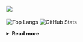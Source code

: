 ![](https://komarev.com/ghpvc/?username=chck&color=blueviolet)

<p align="left"> 
  <img alt="Top Langs" align="center" height="150" src="https://github-readme-stats-nine-umber-51.vercel.app/api/top-langs/?username=chck&layout=compact&count_private=true&show_icons=true&show_icons=true&theme=buefy" />
  <img alt="GitHub Stats" align="center" height="150" src="https://github-readme-stats-nine-umber-51.vercel.app/api?username=chck&count_private=true&show_icons=true&show_icons=true&theme=buefy" />
</p>

<details>
  <summary><b>Read more</b></summary>
  <br>

  <!--START_SECTION:waka-->
**🐱 My GitHub Data** 

> 📦 74.8 kB Used in GitHub's Storage 
 > 
> 🏆 781 Contributions in the Year 2023
 > 
> 💼 Opted to Hire
 > 
> 📜 134 Public Repositories 
 > 
> 🔑 19 Private Repositories 
 > 
**I'm a Night 🦉** 

```text
🌞 Morning                1299 commits        ████░░░░░░░░░░░░░░░░░░░░░   15.91 % 
🌆 Daytime                2096 commits        ██████░░░░░░░░░░░░░░░░░░░   25.66 % 
🌃 Evening                2244 commits        ███████░░░░░░░░░░░░░░░░░░   27.48 % 
🌙 Night                  2528 commits        ████████░░░░░░░░░░░░░░░░░   30.95 % 
```
📅 **I'm Most Productive on Monday** 

```text
Monday                   1802 commits        ██████░░░░░░░░░░░░░░░░░░░   22.06 % 
Tuesday                  1685 commits        █████░░░░░░░░░░░░░░░░░░░░   20.63 % 
Wednesday                1186 commits        ████░░░░░░░░░░░░░░░░░░░░░   14.52 % 
Thursday                 1488 commits        █████░░░░░░░░░░░░░░░░░░░░   18.22 % 
Friday                   812 commits         ██░░░░░░░░░░░░░░░░░░░░░░░   09.94 % 
Saturday                 408 commits         █░░░░░░░░░░░░░░░░░░░░░░░░   05.00 % 
Sunday                   786 commits         ██░░░░░░░░░░░░░░░░░░░░░░░   09.62 % 
```


📊 **This Week I Spent My Time On** 

```text
💬 Programming Languages: 
Other                    45 hrs 4 mins       ███████████████████████░░   92.25 % 
Markdown                 2 hrs 47 mins       █░░░░░░░░░░░░░░░░░░░░░░░░   05.71 % 
Terraform                27 mins             ░░░░░░░░░░░░░░░░░░░░░░░░░   00.94 % 
Rust                     17 mins             ░░░░░░░░░░░░░░░░░░░░░░░░░   00.59 % 
JSON                     6 mins              ░░░░░░░░░░░░░░░░░░░░░░░░░   00.23 % 

🔥 Editors: 
Chrome                   45 hrs 4 mins       ███████████████████████░░   92.25 % 
Obsidian                 2 hrs 35 mins       █░░░░░░░░░░░░░░░░░░░░░░░░   05.32 % 
VS Code                  28 mins             ░░░░░░░░░░░░░░░░░░░░░░░░░   00.99 % 
RustRover                22 mins             ░░░░░░░░░░░░░░░░░░░░░░░░░   00.75 % 
Neovim                   20 mins             ░░░░░░░░░░░░░░░░░░░░░░░░░   00.69 % 
```

**I Mostly Code in Python** 

```text
Python                   41 repos            ████████░░░░░░░░░░░░░░░░░   32.80 % 
Jupyter Notebook         20 repos            ████░░░░░░░░░░░░░░░░░░░░░   16.00 % 
Rust                     7 repos             █░░░░░░░░░░░░░░░░░░░░░░░░   05.60 % 
Shell                    3 repos             █░░░░░░░░░░░░░░░░░░░░░░░░   02.40 % 
Astro                    1 repo              ░░░░░░░░░░░░░░░░░░░░░░░░░   00.80 % 
```



**Timeline**

![Lines of Code chart](https://raw.githubusercontent.com/chck/chck/main/assets/bar_graph.png)


 Last Updated on 2023-10-06 01:22 UTC
<!--END_SECTION:waka-->
</details>

